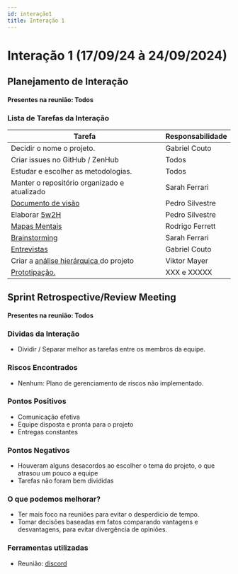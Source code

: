 ```yaml
---
id: interação1
title: Interação 1
---
```


# Interação 1 (17/09/24 à 24/09/2024)


## Planejamento de Interação
#### Presentes na reunião: Todos 

###  Lista de Tarefas da Interação

|Tarefa|Responsabilidade|
|---|----|
| Decidir o nome o projeto.|Gabriel Couto|
| Criar issues no GitHub / ZenHub| Todos|
| Estudar e escolher as metodologias.| Todos|
| Manter o repositório organizado e atualizado | Sarah Ferrari|
| [Documento de visão](https://github.com/Projetos-de-Extensao/PFE_24.2_8001_II_RaveBreaking/blob/main/docs/base/documento_de_visao.md) |Pedro Silvestre|
| Elaborar [5w2H](https://github.com/Projetos-de-Extensao/PFE_24.2_8001_II_RaveBreaking/blob/main/docs/base/5w2h.md) |Pedro Silvestre|
| [Mapas Mentais](https://github.com/Projetos-de-Extensao/PFE_24.2_8001_II_RaveBreaking/blob/main/docs/base/mapa_mental.md) |Rodrigo Ferrett|
| [Brainstorming](https://github.com/Projetos-de-Extensao/PFE_24.2_8001_II_RaveBreaking/blob/main/docs/base/Brainstorm.md) |Sarah Ferrari|
|[Entrevistas](https://github.com/Projetos-de-Extensao/PFE_24.2_8001_II_RaveBreaking/blob/main/docs/base/entrevista.md) |Gabriel Couto|
| Criar a [análise hierárquica ](https://github.com/Projetos-de-Extensao/PFE_24.2_8001_II_RaveBreaking/blob/main/docs/assets/AHT/AHT-Hierarquia.png) do projeto |Viktor Mayer|
|[Prototipação.](https://github.com/Projetos-de-Extensao/PFE_24.2_8001_II_RaveBreaking/blob/main/docs/base/prototipo_alta_fidelidade.md) |XXX e XXXXX|

## Sprint Retrospective/Review Meeting 

#### Presentes na reunião: Todos

### Dividas da Interação
- Dividir / Separar melhor as tarefas entre os membros da equipe.

### Riscos Encontrados

- Nenhum: Plano de gerenciamento de riscos não implementado.


### Pontos Positivos

- Comunicação efetiva
- Equipe disposta e pronta para o projeto
- Entregas constantes

### Pontos Negativos

- Houveram alguns desacordos ao escolher o tema do projeto, o que atrasou um pouco a equipe
- Tarefas não foram bem divididas

### O que podemos melhorar?
- Ter mais foco na reuniões para evitar o desperdício de tempo.
- Tomar decisões baseadas em fatos comparando vantagens e desvantagens, para evitar divergência de opiniões.


### Ferramentas utilizadas

- Reunião: [discord](https://discord.com/)



